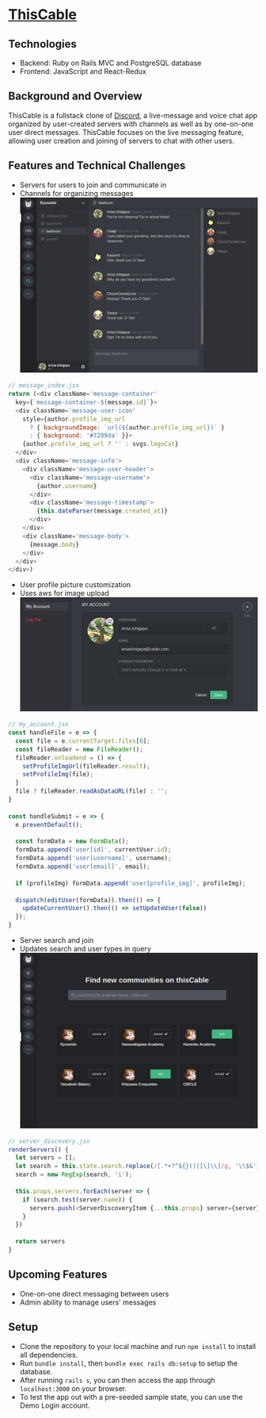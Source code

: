 # [ThisCable](https://this-cable.herokuapp.com)

## Technologies
* Backend: Ruby on Rails MVC and PostgreSQL database
* Frontend: JavaScript and React-Redux

## Background and Overview
ThisCable is a fullstack clone of [Discord](https://discordapp.com), a live-message and voice chat app organized by user-created servers with channels as well as by one-on-one user direct messages. ThisCable focuses on the live messaging feature, allowing user creation and joining of servers to chat with other users.

## Features and Technical Challenges
* Servers for users to join and communicate in
* Channels for organizing messages
![Feature_1](/app/assets/images/thisCableScreenshot_chat.png)
```javascript
// message_index.jsx
return (<div className='message-container'
  key={`message-container-${message.id}`}>
  <div className='message-user-icon'
    style={author.profile_img_url
      ? { backgroundImage: `url(${author.profile_img_url})` }
      : { background: '#7289da' }}>
    {author.profile_img_url ? '' : svgs.logoCat}
  </div>
  <div className='message-info'>
    <div className='message-user-header'>
      <div className='message-username'>
        {author.username}
      </div>
      <div className='message-timestamp'>
        {this.dateParser(message.created_at)}
      </div>
    </div>
    <div className='message-body'>
      {message.body}
    </div>
  </div>
</div>)
```

* User profile picture customization
* Uses aws for image upload
![Feature_2](/app/assets/images/thisCableScreenshot_settings.png)
```javascript
// my_account.jsx
const handleFile = e => {
  const file = e.currentTarget.files[0];
  const fileReader = new FileReader();
  fileReader.onloadend = () => {
    setProfileImgUrl(fileReader.result);
    setProfileImg(file);
  }
  file ? fileReader.readAsDataURL(file) : '';
}

const handleSubmit = e => {
  e.preventDefault();

  const formData = new FormData();
  formData.append('user[id]', currentUser.id);
  formData.append('user[username]', username);
  formData.append('user[email]', email);

  if (profileImg) formData.append('user[profile_img]', profileImg);

  dispatch(editUser(formData)).then(() => {
    updateCurrentUser().then(() => setUpdateUser(false))
  });
}
```

* Server search and join
* Updates search and user types in query
![Feature_3](/app/assets/images/thisCableScreenshot_serverdiscovery.png)
```javascript
// server_discovery.jsx
renderServers() {
  let servers = [];
  let search = this.state.search.replace(/[.*+?^${}()|[\]\\]/g, '\\$&');
  search = new RegExp(search, 'i');

  this.props.servers.forEach(server => {
    if (search.test(server.name)) {
      servers.push(<ServerDiscoveryItem {...this.props} server={server} />);
    }
  })

  return servers
}
```

## Upcoming Features
* One-on-one direct messaging between users
* Admin ability to manage users' messages

## Setup
* Clone the repository to your local machine and run `npm install` to install all dependencies.
* Run `bundle install`, then `bundle exec rails db:setup` to setup the database.
* After running `rails s`, you can then access the app through `localhost:3000` on your browser.
* To test the app out with a pre-seeded sample state, you can use the Demo Login account.
